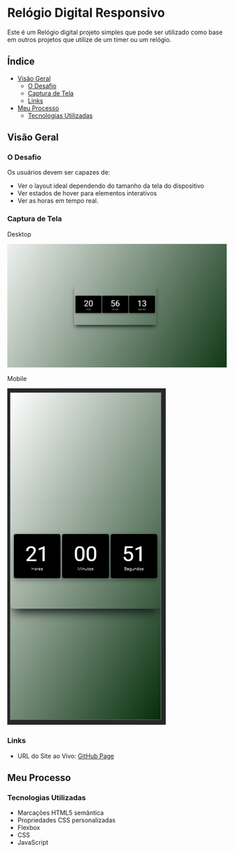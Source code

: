 # Relógio Digital Responsivo

Este é um Relógio digital projeto simples que pode ser utilizado como base em outros projetos que utilize de um timer ou um relógio.


## Índice

- [Visão Geral](#visão-geral)
  - [O Desafio](#o-desafio)
  - [Captura de Tela](#captura-de-tela)
  - [Links](#links)
- [Meu Processo](#meu-processo)
  - [Tecnologias Utilizadas](#tecnologias-utilizadas)


## Visão Geral

### O Desafio

Os usuários devem ser capazes de:

- Ver o layout ideal dependendo do tamanho da tela do dispositivo
- Ver estados de hover para elementos interativos
- Ver as horas em tempo real.

### Captura de Tela

Desktop

![](./design/desktop-design.png)

Mobile

![](./design/mobile-design.png)


### Links

- URL do Site ao Vivo: [GitHub Page](https://leandro-mathiask.github.io/projeto-relogio/)

## Meu Processo

### Tecnologias Utilizadas

- Marcações HTML5 semântica
- Propriedades CSS personalizadas
- Flexbox
- CSS
- JavaScript
